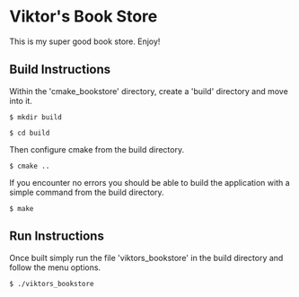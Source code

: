 # Viktor's Book Store

This is my super good book store. Enjoy!

## Build Instructions

Within the 'cmake_bookstore' directory, create a 'build' directory and move into it.

`$ mkdir build`

`$ cd build`

Then configure cmake from the build directory.

`$ cmake ..`

If you encounter no errors you should be able to build the application with a simple command from the build directory.

`$ make`

## Run Instructions

Once built simply run the file 'viktors_bookstore' in the build directory and follow the menu options.

`$ ./viktors_bookstore`
